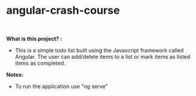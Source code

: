 # angular-crash-course

<br>

<strong>What is this project? :</strong>

- This is a simple todo list built using the Javascript framework called Angular. The user can add/delete items to a list or mark items as listed items as completed.

**Notes:**

- To run the application use "ng serve"
